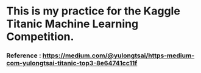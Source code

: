 # This is my practice for the Kaggle Titanic Machine Learning Competition.
### Reference : https://medium.com/@yulongtsai/https-medium-com-yulongtsai-titanic-top3-8e64741cc11f
###
###
###
